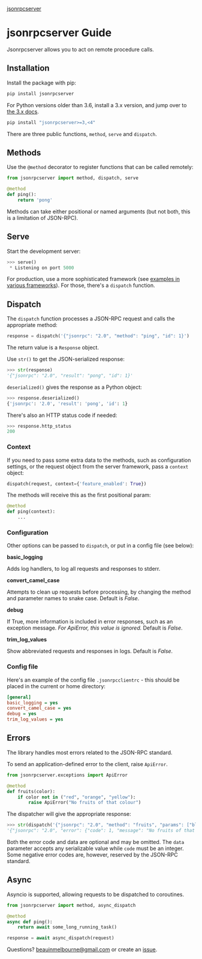 <p class="rubric"><a class="reference internal" href="index.html"><span class="doc">jsonrpcserver</span></a></p>

# jsonrpcserver Guide

Jsonrpcserver allows you to act on remote procedure calls.

## Installation

Install the package with pip:

```sh
pip install jsonrpcserver
```

For Python versions older than 3.6, install a 3.x version, and jump over to
[the 3.x docs](https://jsonrpcserver.readthedocs.io/en/3.5.6/).

```sh
pip install "jsonrpcserver>=3,<4"
```

There are three public functions, `method`, `serve` and `dispatch`.

## Methods

Use the `@method` decorator to register functions that can be called remotely:

```python
from jsonrpcserver import method, dispatch, serve

@method
def ping():
    return 'pong'
```

Methods can take either positional or named arguments (but not both, this is a
limitation of JSON-RPC).

## Serve

Start the development server:

```python
>>> serve()
 * Listening on port 5000
```

For production, use a more sophisticated framework (see [examples in various
frameworks](examples.html)). For those, there's a `dispatch` function.

## Dispatch

The `dispatch` function processes a JSON-RPC request and calls the appropriate
method:

```python
response = dispatch('{"jsonrpc": "2.0", "method": "ping", "id": 1}')
```

The return value is a `Response` object.

Use `str()` to get the JSON-serialized response:

```python
>>> str(response)
'{"jsonrpc": "2.0", "result": "pong", "id": 1}'
```

`deserialized()` gives the response as a Python object:

```python
>>> response.deserialized()
{'jsonrpc': '2.0', 'result': 'pong', 'id': 1}
```

There's also an HTTP status code if needed:

```python
>>> response.http_status
200
```

### Context

If you need to pass some extra data to the methods, such as configuration
settings, or the request object from the server framework, pass a `context`
object:

```python
dispatch(request, context={'feature_enabled': True})
```

The methods will receive this as the first positional param:

```python
@method
def ping(context):
    ...
```

### Configuration

Other options can be passed to `dispatch`, or put in a config file (see
below):

**basic_logging**

Adds log handlers, to log all requests and responses to stderr.

**convert_camel_case**

Attempts to clean up requests before processing, by changing the method and
parameter names to snake case. Default is *False*.

**debug**

If True, more information is included in error responses, such as an exception
message. *For ApiError, this value is ignored.* Default is *False*.

**trim_log_values**

Show abbreviated requests and responses in logs. Default is *False*.

### Config file

Here's an example of the config file `.jsonrpcclientrc` - this should be
placed in the current or home directory:

```ini
[general]
basic_logging = yes
convert_camel_case = yes
debug = yes
trim_log_values = yes
```

## Errors

The library handles most errors related to the JSON-RPC standard.

To send an application-defined error to the client, raise `ApiError`.

```python
from jsonrpcserver.exceptions import ApiError

@method
def fruits(color):
    if color not in ("red", "orange", "yellow"):
        raise ApiError("No fruits of that colour")
```

The dispatcher will give the appropriate response:

```python
>>> str(dispatch('{"jsonrpc": "2.0", "method": "fruits", "params": ["blue"], "id": 1}'))
'{"jsonrpc": "2.0", "error": {"code": 1, "message": "No fruits of that colour"}, "id": 1}'
```

Both the error code and data are optional and may be omitted. The `data`
parameter accepts any serializable value while `code` must be an integer.
Some negative error codes are, however, reserved by the JSON-RPC standard.

## Async

Asyncio is supported, allowing requests to be dispatched to coroutines.

```python
from jsonrpcserver import method, async_dispatch

@method
async def ping():
    return await some_long_running_task()

response = await async_dispatch(request)
```

Questions? [beauinmelbourne@gmail.com](mailto:beauinmelbourne@gmail.com)
or create an [issue](https://github.com/bcb/jsonrpcclient/issues).
